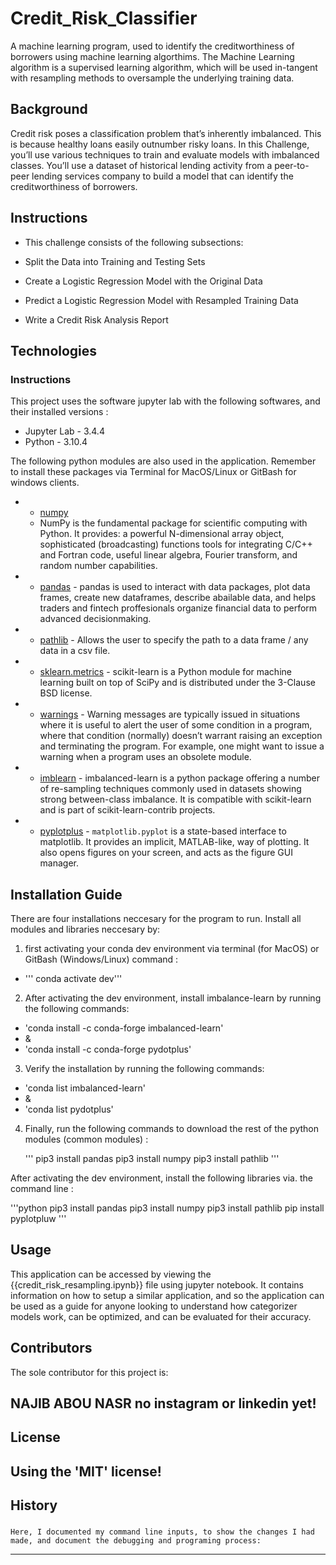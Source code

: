 # Credit_Risk_Classifier
A machine learning program, used to identify the creditworthiness of borrowers using  machine learning algorthims. The Machine Learning algorithm is a supervised learning algorithm, which will be used in-tangent with resampling methods to oversample the underlying training data. 

##  Background 

Credit risk poses a classification problem that’s inherently imbalanced. This is because healthy loans easily outnumber risky loans. In this Challenge, you’ll use various techniques to train and evaluate models with imbalanced classes. You’ll use a dataset of historical lending activity from a peer-to-peer lending services company to build a model that can identify the creditworthiness of borrowers.

## Instructions

  - This challenge consists of the following subsections:

  - Split the Data into Training and Testing Sets

  - Create a Logistic Regression Model with the Original Data

  - Predict a Logistic Regression Model with Resampled Training Data

  - Write a Credit Risk Analysis Report


## Technologies

### Instructions

 This project uses the software jupyter lab with the following  softwares, and their installed versions :
 
  - Jupyter Lab - 3.4.4
  - Python - 3.10.4

The following python modules are also used in the application. Remember to install these packages via Terminal for MacOS/Linux or GitBash for windows clients. 

  - * [numpy](https://github.com/numpy/numpy)
    - NumPy is the fundamental package for scientific computing with Python. It provides: a powerful N-dimensional array object, sophisticated (broadcasting) functions tools for integrating C/C++ and Fortran code, useful linear algebra, Fourier transform, and random number capabilities. 
  - * [pandas](https://github.com/pandas-dev/pandas) - pandas is used to interact with data packages, plot data frames, create new dataframes, describe abailable data, and helps traders and fintech proffesionals organize financial data to perform advanced decisionmaking. 
  - * [pathlib](https://github.com/python/cpython/blob/main/Lib/pathlib.py) - Allows the user to specify the path to a data frame / any data in a csv file. 
  - * [sklearn.metrics]([https://github.com/python/cpython/blob/main/Lib/pathlib.p](https://github.com/scikit-learn/scikit-learn/blob/main/sklearn/metrics/_classification.py)y) - scikit-learn is a Python module for machine learning built on top of SciPy and is distributed under the 3-Clause BSD license.
  - * [warnings]([https://docs.python.org/3/library/warnings.html]) - Warning messages are typically issued in situations where it is useful to alert the user of some condition in a program, where that condition (normally) doesn’t warrant raising an exception and terminating the program. For example, one might want to issue a warning when a program uses an obsolete module.
  - * [imblearn]([https://pypi.org/project/imbalanced-learn/]) - imbalanced-learn is a python package offering a number of re-sampling techniques commonly used in datasets showing strong between-class imbalance. It is compatible with scikit-learn and is part of scikit-learn-contrib projects.
  - * [pyplotplus]([https://github.com/matplotlib/matplotlib/blob/main/lib/matplotlib/pyplot.py]) - `matplotlib.pyplot` is a state-based interface to matplotlib. It provides
an implicit,  MATLAB-like, way of plotting.  It also opens figures on your
screen, and acts as the figure GUI manager.


## Installation Guide


There are four installations neccesary for the program to run. Install all modules and libraries neccesary by:

1. first activating your conda dev environment via terminal (for MacOS) or GitBash (Windows/Linux) command :

 - ''' conda activate dev'''


2. After activating the dev environment, install imbalance-learn by running the following commands:


 - 'conda install -c conda-forge imbalanced-learn'
 -  &
 -  'conda install -c conda-forge pydotplus'

3. Verify the installation by running the following commands:

  - 'conda list imbalanced-learn'
  - & 
  - 'conda list pydotplus'

4. Finally, run the following commands to download the rest of the python modules (common modules) :

    '''
    pip3 install pandas
    pip3 install numpy
    pip3 install pathlib
    '''


After activating the dev environment, install the following libraries via. the command line :

'''python
    pip3 install pandas
    pip3 install numpy
    pip3 install pathlib
    pip install pyplotpluw
'''

## Usage

This application can be accessed by viewing the {{credit_risk_resampling.ipynb}} file using jupyter notebook. It contains information on how to setup a similar application, and so the application can be used as a guide for anyone looking to understand how categorizer models work, can be optimized, and can be evaluated for their accuracy. 

## Contributors

The sole contributor for this project is:

**NAJIB ABOU NASR**
 no instagram or linkedin yet!
---

## License

Using the 'MIT' license!
--- 

## History

### 
    Here, I documented my command line inputs, to show the changes I had made, and document the debugging and programing process:  
---
